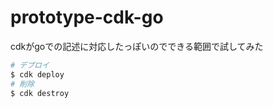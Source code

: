 # prototype-cdk-go

cdkがgoでの記述に対応したっぽいのでできる範囲で試してみた

```bash
# デプロイ
$ cdk deploy
# 削除
$ cdk destroy
```